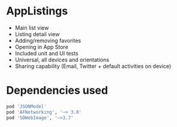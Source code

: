 # AppListings

- Main list view
- Listing detail view
- Adding/removing favorites
- Opening in App Store
- Included unit and UI tests
- Universal, all devices and orientations
- Sharing capability (Email, Twitter + default activities on device)

# Dependencies used
```ruby
pod 'JSONModel'
pod 'AFNetworking', '~> 3.0'
pod 'SDWebImage', '~>3.7'
```

